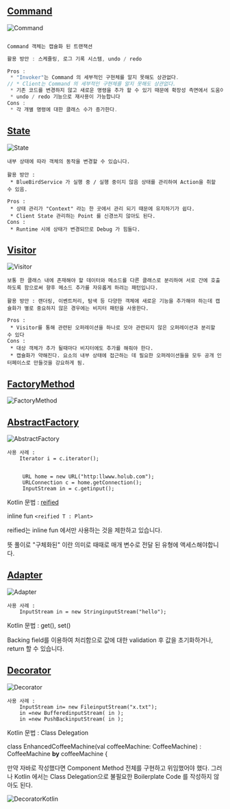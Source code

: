 
[Command](/src/main/kotlin/taesu/Command.kt)
-----
![Command](/screen/Command.png)

```kotlin

Command 객체는 캡슐화 된 트랜잭션

활용 방안 : 스케쥴링, 로그 기록 시스템, undo / redo

Pros : 
 * "Invoker"는 Command 의 세부적인 구현체를 알지 못해도 상관없다.
// * Client는 Command 의 세부적인 구현체를 알지 못해도 상관없다.
 * 기존 코드를 변경하지 않고 새로운 명령을 추가 할 수 있기 때문에 확장성 측면에서 도움이 됩니다
 * undo / redo 기능으로 재사용이 가능합니다
Cons : 
 * 각 개별 명령에 대한 클래스 수가 증가한다.

```


[State](/src/main/kotlin/taesu/State.kt)
-----
![State](/screen/State.png)
````
내부 상태에 따라 객체의 동작을 변경할 수 있습니다.

활용 방안 : 
 * BlueBirdService 가 실행 중 / 실행 중이지 않음 상태를 관리하여 Action을 취할 수 있음.

Pros : 
 * 상태 관리가 "Context" 라는 한 곳에서 관리 되기 때문에 유지하기가 쉽다.
 * Client State 관리하는 Point 를 신경쓰지 않아도 된다.
Cons : 
 * Runtime 시에 상태가 변경되므로 Debug 가 힘들다. 
 ````
 [Visitor](/src/main/kotlin/taesu/Visitor.kt)
 -----
 ![Visitor](/screen/Visitor.png)
 
```` 
보통 한 클래스 내에 존재해야 할 데이터와 메소드를 다른 클래스로 분리하여 서로 간에 호출하도록 함으로써 향후 메소드 추가를 자유롭게 하려는 패턴입니다.

활용 방안 : 랜더링, 이벤트처리, 탐색 등 다양한 객체에 새로운 기능을 추가해야 하는데 캡슐화가 별로 중요하지 않은 경우에는 비지터 패턴을 사용한다.

Pros : 
 * Visitor를 통해 관련된 오퍼레이션을 하나로 모아 관련되지 않은 오퍼레이션과 분리할 수 있다
Cons : 
 * 대상 객체가 추가 될때마다 비지터에도 추가를 해줘야 한다.
 * 캡슐화가 약해진다. 요소의 내부 상태에 접근하는 데 필요한 오퍼레이션들을 모두 공개 인터페이스로 만들것을 강요하게 됨. 
````


 [FactoryMethod](/src/main/kotlin/FactoryMethod.kt)
 -----
 ![FactoryMethod](/screen/FactoryMethod.jpg)
 
 
 [AbstractFactory](/src/main/kotlin/AbstractFactory.kt)
 -----
 ![AbstractFactory](/screen/AbstractFactory.png)
 
```` 
사용 사례 : 
	Iterator i = c.iterator();


	 URL home = new URL("http:llwww.holub.com"); 
	 URLConnection c = home.getConnection();  
	 InputStream in = c.getinput();

````

Kotlin 문법 : [reified](/src/main/kotlin/reified.kt)
  
  inline fun `<reified T : Plant>`

  reified는 inline fun 에서만 사용하는 것을 제한하고 있습니다.
  
  뜻 풀이로 "구체화된" 이란 의미로 때때로 매개 변수로 전달 된 유형에 액세스해야합니다.
  

 [Adapter](/src/main/kotlin/Adapter.kt)
 -----
 ![Adapter](/screen/Adapter.png)
 
```` 
사용 사례 : 
	InputStream in = new StringinputStream("hello");

````

Kotlin 문법 : 
  get(), set()
 
  Backing field를 이용하여 처리함으로 값에 대한 validation 후 값을 초기화하거나, return 할 수 있습니다.
  

 [Decorator](/src/main/kotlin/Decorator.kt)
 -----
 ![Decorator](/screen/Decorator.png)
 
```` 
사용 사례 : 
	InputStream in= new FileinputStream("x.txt"); 
	in =new BufferedinputStream( in );
	in =new PushBackinputStream( in );

````

Kotlin 문법 : Class Delegation

class EnhancedCoffeeMachine(val coffeeMachine: CoffeeMachine)
    : CoffeeMachine **by** coffeeMachine {

만약 자바로 작성했다면 Component Method 전체를 구현하고 
위임했어야 했다. 그러나 Kotlin 에서는  Class Delegation으로 불필요한 
Boilerplate Code 를 작성하지 않아도 된다.

 ![DecoratorKotlin](/screen/Decorator_by.png)
 
 
